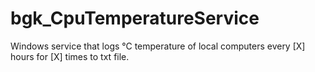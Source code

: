 # bgk_CpuTemperatureService
Windows service that logs °C temperature of local computers every [X] hours for [X] times to txt file.
